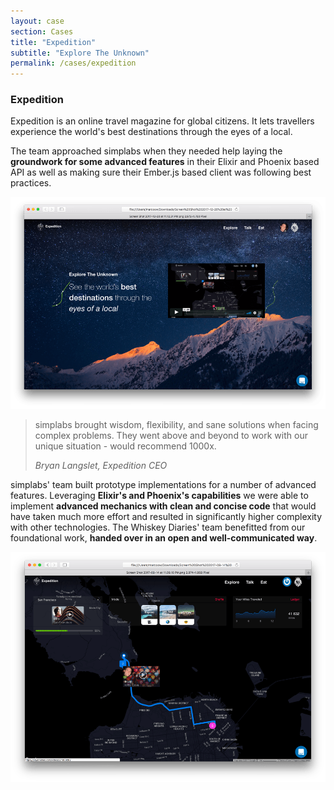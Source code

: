 ```yaml
---
layout: case
section: Cases
title: "Expedition"
subtitle: "Explore The Unknown"
permalink: /cases/expedition
---
```


<div class="row content-section">
  <div class="col-12 col-md-6 order-md-2 col-lg-5">
    <h3>Expedition</h3>
    <p>Expedition is an online travel magazine for global citizens. It lets travellers experience the world's best destinations through the eyes of a local.</p>
    <p>The team approached simplabs when they needed help laying the <strong>groundwork for some advanced features</strong> in their Elixir and Phoenix based API as well as making sure their Ember.js based client was following best practices.</p>
  </div>
  <div class="col-12 col-md-6 order-md-1 col-lg-5 offset-lg-1">
    <img src="/images/cases/expedition/start-page.png" class="img-fluid" alt="Home Page">
  </div>
</div>

<div class="secondary-banner wide-banner quote-banner">
  <div class="container">
    <div class="row content-section">
      <div class="col-12 col-lg-10 offset-lg-1">
        <blockquote>
          <p>simplabs brought wisdom, flexibility, and sane solutions when facing complex problems. They went above and beyond to work with our unique situation - would recommend 1000x.</p>
          <footer><cite>Bryan Langslet, Expedition CEO</cite></footer>
        </blockquote>
      </div>
    </div>
  </div>
</div>

<div class="row content-section">
  <div class="col-12 col-md-6 col-lg-5 offset-lg-1">
    <p>simplabs' team built prototype implementations for a number of advanced features. Leveraging <strong>Elixir's and Phoenix's capabilities</strong> we were able to implement <strong>advanced mechanics with clean and concise code</strong> that would have taken much more effort and resulted in significantly higher complexity with other technologies. The Whiskey Diaries' team benefitted from our foundational work, <strong>handed over in an open and well-communicated way</strong>.</p>
  </div>
  <div class="col-12 col-md-6 col-lg-5">
    <img src="/images/cases/expedition/map.png" class="img-fluid" alt="Map">
  </div>
</div>
